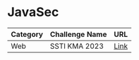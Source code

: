 # JavaSec

| Category | Challenge Name | URL |
| -------- | -------------- | ---------- |
| Web      | SSTI KMA 2023   | [Link](https://github.com/onsrapentest/JavaSec/blob/main/ezssti.zip) |
